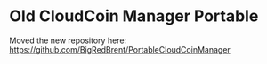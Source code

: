 # Old CloudCoin Manager Portable

Moved the new repository here:  
https://github.com/BigRedBrent/PortableCloudCoinManager
